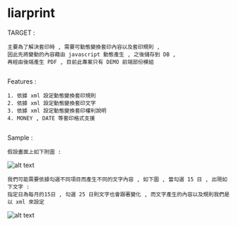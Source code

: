 liarprint
=========

TARGET : 
```
主要為了解決套印時 , 需要可動態變換套印內容以及套印規則 , 
因此先將變動的內容藉由 javascript 動態產生 , 之後儲存到 DB , 
再經由後端產生 PDF , 目前此專案只有 DEMO 前端部份模組
   
```

Features : 
```
1. 依據 xml 設定動態變換套印規則
2. 依據 xml 設定動態變換套印文字
3. 依據 xml 設定動態變換套印權利說明
4. MONEY , DATE 等套印格式支援
   
```

Sample : 
```
假設畫面上如下附圖 : 
```
![alt text](https://dl.dropboxusercontent.com/u/23971112/github/2014-11-18_224016.jpg  "Title")

```
我們可能需要依據勾選不同項目而產生不同的文字內容 , 如下圖 , 當勾選 15 日 , 出現如下文字 : 
指定日為每月的15日 , 勾選 25 日則文字也會跟著變化 , 而文字產生的內容以及規則我們是以 xml 來設定
```
![alt text](https://dl.dropboxusercontent.com/u/23971112/github/2014-11-18_224412.jpg  "Title")



